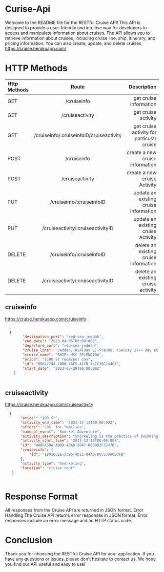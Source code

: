 # Curise-Api
Welcome to the README file for the RESTful Cruise API!
This API is designed to provide a user-friendly and intuitive way for developers to access and manipulate information about cruises. The API allows you to retrieve information about cruises, including cruise line, ship, itinerary, and pricing information. You can also create, update, and delete cruises.
</br> https://cruise.herokuapp.com/

# HTTP Methods
| Http Methods |           Route            | Description |
| :---         |     :---:                  |          ---: |
| GET          | /cruiseinfo                | get cruise information |
| GET          | /cruiseactivity            | get cruise activity |
| GET          | /cruiseinfo/:cruiseinfoID/cruiseactivity | get cruise activity for particular cruise |
| POST         | /cruiseinfo                | create a new cruise information |
| POST         | /cruiseactivity | create a new cruise Activity |
| PUT          | /cruiseinfo/:cruiseinfoID | update an existing cruise information |
| PUT          | /cruiseactivity/:cruiseactivityID  | update an existing cruise Activity |
| DELETE       | /cruiseinfo/:cruiseinfoID  | delete an existing cruise information |
| DELETE       | /cruiseactivity/:cruiseactivityID  |delete an existing cruise activity |


## cruiseinfo
https://cruise.herokuapp.com/cruiseinfo
```json

  {
        "destination_port": "red-sea-jeddah",
        "end_date": "2023-04-06T00:00:00Z",
        "departure_port": "red-sea-jeddah",
        "cruise_line": "Jeddah, KSA(Day 1)->Yanbu, KSA(Day 2)-> Day at Sea(Day 3)->Sokhna Port, Egypt(Day 4)->Safaga, Egypt(Day 5)->Aqaba(petra), Jordan(Day 6)-> Day at Sea(Day 7)-> Jeddah, KSA(Day 8)",
        "cruise_name": "SHIP: MSC SPLENDIDA",
        "price": "1500 Sr room/per day",
        "id": "BD647744-70B0-4AF5-A1FB-747C10CC44CA",
        "start_date": "2023-03-29T00:00:00Z"
    }
    
 ```
 ## cruiseactivity
 https://cruise.herokuapp.com/cruiseactivity
 ```json
   {
        "price": "100 Sr",
        "activity_end_time": "2023-12-13T00:00:00Z",
        "offers": "20%  for families",
        "name_of_event": "Snorkel Adventure",
        "activity_description": "Snorkeling is the practice of swimming on or through a body of water while equipped with a diving mask, a shaped breathing tube called a snorkel, and usually swimfins.",
        "activity_start_time": "2023-12-13T00:00:00Z",
        "id": "8ABFA5BA-AB8D-4BAD-8847-0859D2F3247D",
        "cruiseinfo": {
            "id": "19010CEE-3396-4D11-84AD-98C558A6B3FB"
        },
        "activity_type": "Snorkeling",
        "location": "cruise roof"
    }
    
 ```


# Response Format
All responses from the Cruise API are returned in JSON format.
Error Handling
The Cruise API returns error responses in JSON format. Error responses include an error message and an HTTP status code.

# Conclusion
Thank you for choosing the RESTful Cruise API for your application. If you have any questions or issues, please don't hesitate to contact us. We hope you find our API useful and easy to use!
